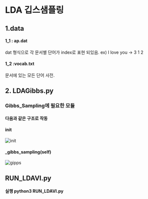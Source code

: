 # LDA 깁스샘플링


## 1.data 

#### 1_1 : ap.dat
dat 형식으로 각 문서별 단어가 index로 표현 되있음.
ex) I love you -> 3 1 2 
#### 1_2 :vocab.txt
문서에 있는 모든 단어 사전.

## 2. LDAGibbs.py
### Gibbs_Sampling에 필요한 모듈
#### 다음과 같은 구조로 작동

#### __init__
![init](https://user-images.githubusercontent.com/59354220/118360824-d3b47000-b5c3-11eb-952a-393316af6a05.jpeg)

#### _gibbs_sampling(self)

![gipps](https://user-images.githubusercontent.com/59354220/118360870-170ede80-b5c4-11eb-910d-674d75d6abc0.jpeg)



## RUN_LDAVI.py 
#### 실행 python3 RUN_LDAVI.py
